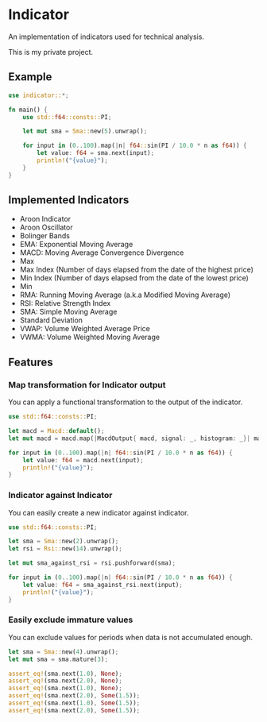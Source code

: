 # Indicator

An implementation of indicators used for technical analysis.

This is my private project.

## Example

```rust
use indicator::*;

fn main() {
    use std::f64::consts::PI;

    let mut sma = Sma::new(5).unwrap();

    for input in (0..100).map(|n| f64::sin(PI / 10.0 * n as f64)) {
        let value: f64 = sma.next(input);
        println!("{value}");
    }
}
```

## Implemented Indicators

- Aroon Indicator
- Aroon Oscillator
- Bolinger Bands
- EMA: Exponential Moving Average
- MACD: Moving Average Convergence Divergence
- Max
- Max Index
  (Number of days elapsed from the date of the highest price)
- Min Index
  (Number of days elapsed from the date of the lowest price)
- Min
- RMA: Running Moving Average
  (a.k.a Modified Moving Average)
- RSI: Relative Strength Index
- SMA: Simple Moving Average
- Standard Deviation
- VWAP: Volume Weighted Average Price
- VWMA: Volume Weighted Moving Average

## Features

### Map transformation for Indicator output

You can apply a functional transformation to the output of the indicator.

```rust
use std::f64::consts::PI;

let macd = Macd::default();
let mut macd = macd.map(|MacdOutput{ macd, signal: _, histogram: _}| macd);

for input in (0..100).map(|n| f64::sin(PI / 10.0 * n as f64)) {
    let value: f64 = macd.next(input);
    println!("{value}");
}
```

### Indicator against Indicator

You can easily create a new indicator against indicator.

```rust
use std::f64::consts::PI;

let sma = Sma::new(2).unwrap();
let rsi = Rsi::new(14).unwrap();

let mut sma_against_rsi = rsi.pushforward(sma);

for input in (0..100).map(|n| f64::sin(PI / 10.0 * n as f64)) {
    let value: f64 = sma_against_rsi.next(input);
    println!("{value}");
}
```

### Easily exclude immature values

You can exclude values ​​for periods when data is not accumulated enough.

```rust
let sma = Sma::new(4).unwrap();
let mut sma = sma.mature(3);

assert_eq!(sma.next(1.0), None);
assert_eq!(sma.next(2.0), None);
assert_eq!(sma.next(1.0), None);
assert_eq!(sma.next(2.0), Some(1.5));
assert_eq!(sma.next(1.0), Some(1.5));
assert_eq!(sma.next(2.0), Some(1.5));
```
